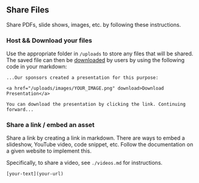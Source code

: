 ## Share Files

Share PDFs, slide shows, images, etc. by following these instructions.

### Host && Download your files
Use the appropriate folder in `/uploads` to store any files that will be shared. The saved file can then be [downloaded](https://www.w3schools.com/tags/att_a_download.asp) by users by using the following code in your markdown:

```
...Our sponsors created a presentation for this purpose:

<a href="/uploads/images/YOUR_IMAGE.png" download>Download Presentation</a>

You can download the presentation by clicking the link. Continuing forward...
```

### Share a link / embed an asset

Share a link by creating a link in markdown. There are ways to embed a slideshow, YouTube video, code snippet, etc. Follow the documentation on a given website to implement this.

Specifically, to share a video, see `./videos.md` for instructions.

```
[your-text](your-url)
```
